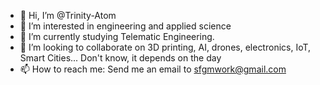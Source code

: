 - 👋 Hi, I’m @Trinity-Atom
- 👀 I’m interested in engineering and applied science
- 🌱 I’m currently studying Telematic Engineering.
- 💞️ I’m looking to collaborate on 3D printing, AI, drones, electronics, IoT, Smart Cities... Don't know, it depends on the day
- 📫 How to reach me: Send me an email to sfgmwork@gmail.com
